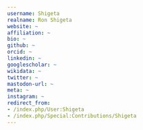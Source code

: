 ```yaml
---
username: Shigeta
realname: Ron Shigeta
website: ~
affiliation: ~
bio: ~
github: ~
orcid: ~
linkedin: ~
googlescholar: ~
wikidata: ~
twitter: ~
mastodon-url: ~
meta: ~
instagram: ~
redirect_from:
- /index.php/User:Shigeta
- /index.php/Special:Contributions/Shigeta
---
```

